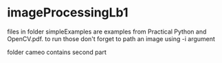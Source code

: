 # imageProcessingLb1
files in folder simpleExamples are examples from Practical Python and OpenCV.pdf. to run those don't forget to path an image using -i argument

folder cameo contains second part
